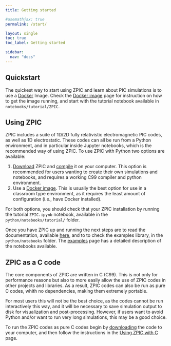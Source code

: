 ```yaml
---
title: Getting started

#usemathjax: true
permalink: /start/

layout: single
toc: true
toc_label: Getting started

sidebar:
  nav: "docs"
---
```


## Quickstart

The quickest way to start using ZPIC and learn about PIC simulations is to use a [Docker](https://www.docker.com/) Image. Check the [Docker image](/start/docker) page for instruction on how to get the image running, and start with the tutorial notebook available in `notebooks/tutorial/ZPIC`.

## Using ZPIC

ZPIC includes a suite of 1D/2D fully relativistic electromagnetic PIC codes, as well as 1D electrostatic. These codes can all be run from a Python environment, and in particular inside Jupyter notebooks, which is the recommended way of using ZPIC. To use ZPIC with Python two options are available:

1. [Download](/start/download) ZPIC and [compile](/start/compile) it on your computer. This option is recommended for users wanting to create their own simulations and notebooks, and requires a working C99 compiler and python environment.
2. Use a [Docker image](/start/docker). This is usually the best option for use in a classroom type environment, as it requires the least amount of configuration (i.e., have Docker installed).

For both options, you should check that your ZPIC installation by running the tutorial `ZPIC.ipynb` notebook, available in the `python/notebooks/tutorial/` folder.

Once you have ZPIC up and running the next steps are to read the documentation, available [here](/documentation/python), and to to check the examples library, in the `python/notebooks` folder. The [examples](/examples) page has a detailed description of the notebooks available.

## ZPIC as a C code

The core components of ZPIC are written in C (C99). This is not only for performance reasons but also to more easily allow the use of ZPIC codes in other projects and libraries. As a result, ZPIC codes can also be run as pure C codes, whith no dependencies, making them extremely portable.

For most users this will not be the best choice, as the codes cannot be run interactively this way, and it will be necessary to save simulation output to disk for visualization and post-processing. However, if users want to avoid Python and/or want to run very long simulations, this may be a good choice.

To run the ZPIC codes as pure C codes begin by [downloading](/start/download) the code to your computer, and then follow the instructions in the [Using ZPIC with C](/documentation/c) page.
